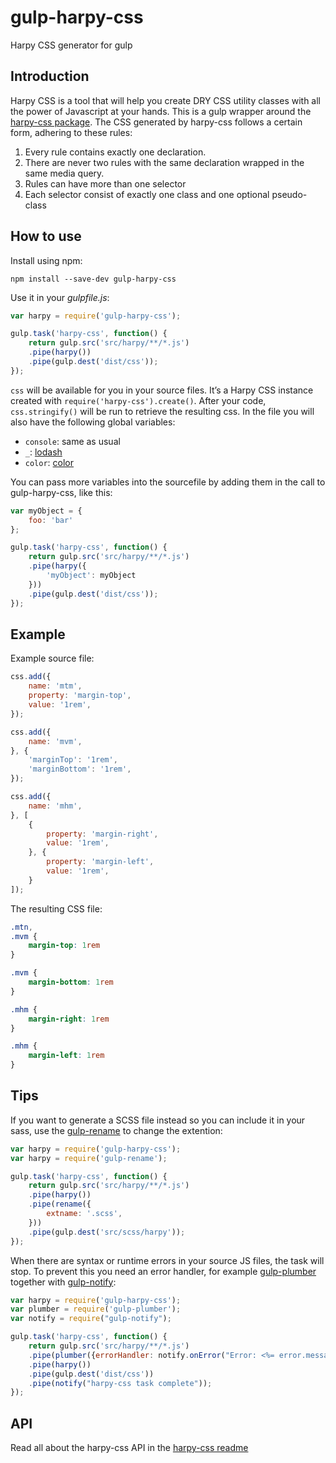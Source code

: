 # gulp-harpy-css
Harpy CSS generator for gulp

## Introduction
Harpy CSS is a tool that will help you create DRY CSS utility classes with all the power of Javascript at your hands. This is a gulp wrapper around the [harpy-css package](https://github.com/harpy-css/harpy-css). The CSS generated by harpy-css follows a certain form, adhering to these rules:

1. Every rule contains exactly one declaration.
2. There are never two rules with the same declaration wrapped in the same media query.
3. Rules can have more than one selector
4. Each selector consist of exactly one class and one optional pseudo-class

## How to use
Install using npm:
```
npm install --save-dev gulp-harpy-css
```

Use it in your *gulpfile.js*:
```js
var harpy = require('gulp-harpy-css');

gulp.task('harpy-css', function() {
	return gulp.src('src/harpy/**/*.js')
	.pipe(harpy())
	.pipe(gulp.dest('dist/css'));
});
```

`css` will be available for you in your source files. It’s a Harpy CSS instance created with `require('harpy-css').create()`. After your code, `css.stringify()` will be run to retrieve the resulting css. In the file you will also have the following global variables:

- `console`: same as usual
- `_`: [lodash](https://lodash.com/)
- `color`: [color](https://www.npmjs.com/package/color)

You can pass more variables into the sourcefile by adding them in the call to gulp-harpy-css, like this:
```js
var myObject = {
	foo: 'bar'
};

gulp.task('harpy-css', function() {
	return gulp.src('src/harpy/**/*.js')
	.pipe(harpy({
		'myObject': myObject
	}))
	.pipe(gulp.dest('dist/css'));
});
```

## Example

Example source file:

```js
css.add({
	name: 'mtm',
	property: 'margin-top',
	value: '1rem',
});

css.add({
	name: 'mvm',
}, {
	'marginTop': '1rem',
	'marginBottom': '1rem',
});

css.add({
	name: 'mhm',
}, [
	{
		property: 'margin-right',
		value: '1rem',
	}, {
		property: 'margin-left',
		value: '1rem',
	}
]);
```

The resulting CSS file:

```css
.mtn,
.mvm {
	margin-top: 1rem
}

.mvm {
	margin-bottom: 1rem
}

.mhm {
	margin-right: 1rem
}

.mhm {
	margin-left: 1rem
}
```

## Tips
If you want to generate a SCSS file instead so you can include it in your sass, use the [gulp-rename](https://www.npmjs.com/package/gulp-rename) to change the extention:

```js
var harpy = require('gulp-harpy-css');
var harpy = require('gulp-rename');

gulp.task('harpy-css', function() {
	return gulp.src('src/harpy/**/*.js')
	.pipe(harpy())
	.pipe(rename({
		extname: '.scss',
	}))
	.pipe(gulp.dest('src/scss/harpy'));
});
```

When there are syntax or runtime errors in your source JS files, the task will stop. To prevent this you need an error handler, for example [gulp-plumber](https://www.npmjs.com/package/gulp-plumber) together with [gulp-notify](https://www.npmjs.com/package/gulp-notify):

```js
var harpy = require('gulp-harpy-css');
var plumber = require('gulp-plumber');
var notify = require("gulp-notify");

gulp.task('harpy-css', function() {
	return gulp.src('src/harpy/**/*.js')
	.pipe(plumber({errorHandler: notify.onError("Error: <%= error.message %>")}))
	.pipe(harpy())
	.pipe(gulp.dest('dist/css'))
	.pipe(notify("harpy-css task complete"));
});
```

## API
Read all about the harpy-css API in the [harpy-css readme](https://github.com/harpy-css/harpy-css)
